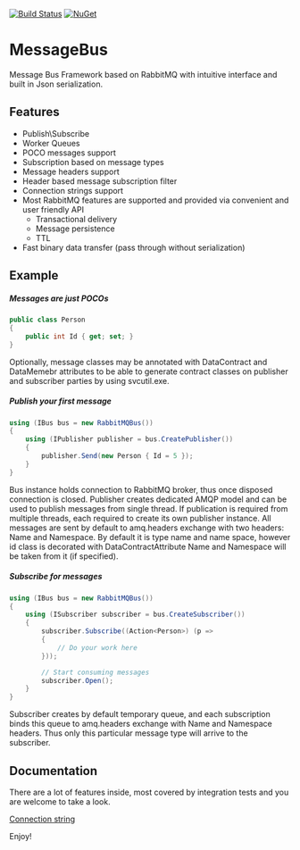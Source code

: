 [![Build Status](https://travis-ci.org/parshim/MessageBus.svg)](https://travis-ci.org/parshim/MessageBus)
[![NuGet](https://img.shields.io/nuget/v/RabbitMQ.MessageBus.svg)](http://www.nuget.org/packages/RabbitMQ.MessageBus/)

MessageBus
==========

Message Bus Framework based on RabbitMQ with intuitive interface and built in Json serialization.

## Features

 * Publish\Subscribe
 * Worker Queues
 * POCO messages support
 * Subscription based on message types	
 * Message headers support
 * Header based message subscription filter
 * Connection strings support
 * Most RabbitMQ features are supported and provided via convenient and user friendly API
 	- Transactional delivery
 	- Message persistence
    - TTL
 * Fast binary data transfer (pass through without serialization)
 
## Example

##### Messages are just POCOs

```c#
public class Person
{
    public int Id { get; set; }
}
```

Optionally, message classes may be annotated with DataContract and DataMemebr attributes to be able to generate contract classes on publisher and subscriber parties by using svcutil.exe.
	
##### Publish your first message	
	
```c#
using (IBus bus = new RabbitMQBus())
{
	using (IPublisher publisher = bus.CreatePublisher())
    {
        publisher.Send(new Person { Id = 5 });
    }
}
```

Bus instance holds connection to RabbitMQ broker, thus once disposed connection is closed. 
Publisher creates dedicated AMQP model and can be used to publish messages from single thread. If publication is required from multiple threads, each required to create its own publisher instance.
All messages are sent by default to amq.headers exchange with two headers: Name and Namespace. By default it is type name and name space, however id class is decorated with DataContractAttribute Name and Namespace will be taken from it (if specified). 

##### Subscribe for messages

```c#
using (IBus bus = new RabbitMQBus())
{
	using (ISubscriber subscriber = bus.CreateSubscriber())
    {
		subscriber.Subscribe((Action<Person>) (p =>
        {
            // Do your work here
        }));

		// Start consuming messages
        subscriber.Open();
	}
}
```

Subscriber creates by default temporary queue, and each subscription binds this queue to amq.headers exchange with Name and Namespace headers. 
Thus only this particular message type will arrive to the subscriber.

## Documentation

There are a lot of features inside, most covered by integration tests and you are welcome to take a look.

[Connection string](Docs/ConnectionString.md)

Enjoy!
